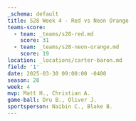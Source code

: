 ```yaml
---
_schema: default
title: S28 Week 4 - Red vs Neon Orange
teams-score:
  - team: _teams/s28-red.md
    score: 31
  - team: _teams/s28-neon-orange.md
    score: 19
location: _locations/carter-baron.md
field: '1'
date: 2025-03-30 09:00:00 -0400
season: 28
week: 4
mvp: Matt H., Christian A.
game-ball: Dru B., Oliver J.
sportsperson: Naibin C., Blake B.
---
```

